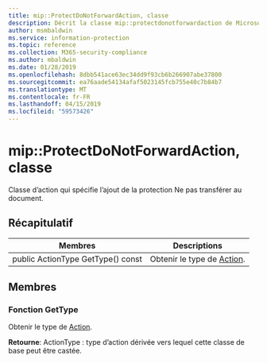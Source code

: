 ```yaml
---
title: mip::ProtectDoNotForwardAction, classe
description: Décrit la classe mip::protectdonotforwardaction de Microsoft Information Protection (MIP) SDK.
author: msmbaldwin
ms.service: information-protection
ms.topic: reference
ms.collection: M365-security-compliance
ms.author: mbaldwin
ms.date: 01/28/2019
ms.openlocfilehash: 8dbb541ace63ec34dd9f93cb6b266907abe37800
ms.sourcegitcommit: ea76aade54134afaf5023145fcb755e40c7b84b7
ms.translationtype: MT
ms.contentlocale: fr-FR
ms.lasthandoff: 04/15/2019
ms.locfileid: "59573426"
---
```

# <a name="class-mipprotectdonotforwardaction"></a>mip::ProtectDoNotForwardAction, classe 
Classe d’action qui spécifie l’ajout de la protection Ne pas transférer au document.
  
## <a name="summary"></a>Récapitulatif
 Membres                        | Descriptions                                
--------------------------------|---------------------------------------------
public ActionType GetType() const  |  Obtenir le type de [Action](class_mip_action.md).

## <a name="members"></a>Membres


### <a name="gettype-function"></a>Fonction GetType
Obtenir le type de [Action](class_mip_action.md).

  
**Retourne**: ActionType : type d’action dérivée vers lequel cette classe de base peut être castée.
